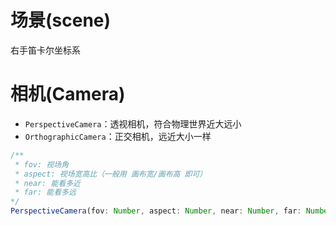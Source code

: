 # 场景(scene)

右手笛卡尔坐标系

# 相机(Camera)

- `PerspectiveCamera`：透视相机，符合物理世界近大远小
- `OrthographicCamera`：正交相机，远近大小一样

```js
/**
 * fov: 视场角
 * aspect: 视场宽高比（一般用 画布宽/画布高 即可）
 * near: 能看多近
 * far: 能看多远
*/
PerspectiveCamera(fov: Number, aspect: Number, near: Number, far: Number)

```